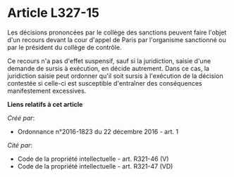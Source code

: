 # Article L327-15

Les décisions prononcées par le collège des sanctions peuvent faire l'objet d'un recours devant la cour d'appel de Paris par
l'organisme sanctionné ou par le président du collège de contrôle. 

Ce recours n'a pas d'effet suspensif, sauf si la juridiction, saisie d'une demande de sursis à exécution, en décide
autrement. Dans ce cas, la juridiction saisie peut ordonner qu'il soit sursis à l'exécution de la décision contestée si
celle-ci est susceptible d'entraîner des conséquences manifestement excessives.

**Liens relatifs à cet article**

_Créé par_:

  - Ordonnance n°2016-1823 du 22 décembre 2016 - art. 1

_Cité par_:

  - Code de la propriété intellectuelle - art. R321-46 (V)
  - Code de la propriété intellectuelle - art. R321-47 (VD)
